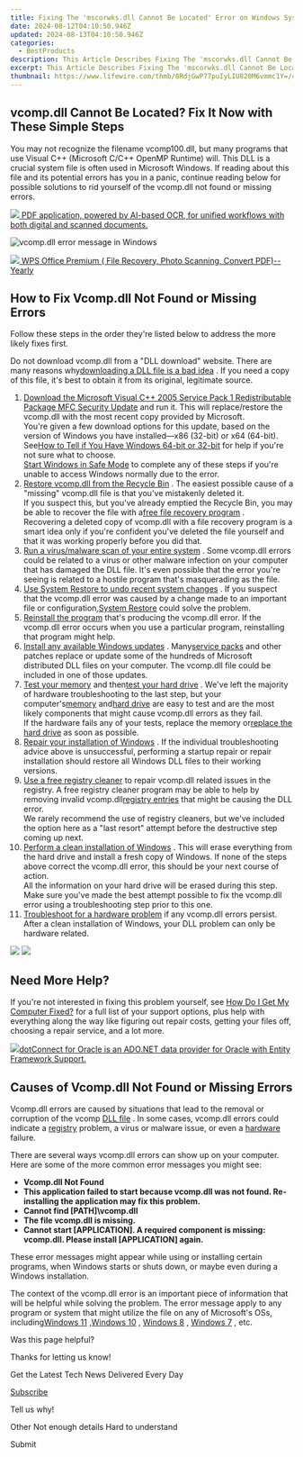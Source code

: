 ```yaml
---
title: Fixing The 'mscorwks.dll Cannot Be Located' Error on Windows Systems
date: 2024-08-12T04:10:50.946Z
updated: 2024-08-13T04:10:50.946Z
categories:
  - BestProducts
description: This Article Describes Fixing The 'mscorwks.dll Cannot Be Located' Error on Windows Systems
excerpt: This Article Describes Fixing The 'mscorwks.dll Cannot Be Located' Error on Windows Systems
thumbnail: https://www.lifewire.com/thmb/8RdjGwP77puIyLIU820M6vmmc1Y=/400x300/filters:no_upscale():max_bytes(150000):strip_icc():format(webp)/mscorwks-dll-error-message-5aa6a2aa875db90037fef419.png
---
```


## vcomp.dll Cannot Be Located? Fix It Now with These Simple Steps
 You may not recognize the filename vcomp100.dll, but many programs that use Visual C++ (Microsoft C/C++ OpenMP Runtime) will. This DLL is a crucial system file is often used in Microsoft Windows. If reading about this file and its potential errors has you in a panic, continue reading below for possible solutions to rid yourself of the vcomp.dll not found or missing errors.  

<!-- affiliate ads begin -->
<a href="https://checkout.abbyy.com/order/checkout.php?PRODS=39254549&QTY=1&AFFILIATE=108875&CART=1"> <img src="https://secure.avangate.com/images/merchant/0e5fb5c76fca16adbee503c9aff393cd/products/8_FR-Badges-NEW-FR-Standard-16-WIN-200.png" border="0"> PDF application, powered by AI-based OCR, for unified workflows with both digital and scanned documents. </a>
<!-- affiliate ads end -->
![vcomp.dll error message in Windows](https://www.lifewire.com/thmb/BJ_7swiXEN7jRC65D4RQAXamZyk=/1500x0/filters:no_upscale():max_bytes(150000):strip_icc():format(webp)/vcomp-dll-error-message-5abb9f6d04d1cf0036cf9d8c.png)

<!-- affiliate ads begin -->
<a href="https://secure.2checkout.com/order/checkout.php?PRODS=38729081&QTY=1&AFFILIATE=108875&CART=1"><img src="https://website-prod.cache.wpscdn.com/img/wps-office-pdf-editor-1x.890dbda.png" border="0">
WPS Office Premium ( File Recovery, Photo Scanning, Convert PDF)--Yearly</a>
<!-- affiliate ads end -->
## How to Fix Vcomp.dll Not Found or Missing Errors

 Follow these steps in the order they're listed below to address the more likely fixes first.

 Do not download vcomp.dll from a "DLL download" website. There are many reasons why[downloading a DLL file is a bad idea](https://www.lifewire.com/important-reasons-not-to-download-dll-files-2624455) . If you need a copy of this file, it's best to obtain it from its original, legitimate source.

1. [Download the Microsoft Visual C++ 2005 Service Pack 1 Redistributable Package MFC Security Update](https://www.microsoft.com/en-us/download/details.aspx?id=26347) and run it. This will replace/restore the vcomp.dll with the most recent copy provided by Microsoft.  
 You're given a few download options for this update, based on the version of Windows you have installed—x86 (32-bit) or x64 (64-bit). See[How to Tell if You Have Windows 64-bit or 32-bit](https://www.lifewire.com/am-i-running-a-32-bit-or-64-bit-version-of-windows-2624475) for help if you're not sure what to choose.  
[Start Windows in Safe Mode](https://www.lifewire.com/how-do-i-start-windows-in-safe-mode-2624480) to complete any of these steps if you're unable to access Windows normally due to the error.
2. [Restore vcomp.dll from the Recycle Bin](https://www.lifewire.com/how-to-restore-deleted-files-from-the-recycle-bin-2624515) . The easiest possible cause of a "missing" vcomp.dll file is that you've mistakenly deleted it.  
 If you suspect this, but you've already emptied the Recycle Bin, you may be able to recover the file with a[free file recovery program](https://www.lifewire.com/free-data-recovery-software-tools-2622893) .  
 Recovering a deleted copy of vcomp.dll with a file recovery program is a smart idea only if you're confident you've deleted the file yourself and that it was working properly before you did that.
3. [Run a virus/malware scan of your entire system](https://www.lifewire.com/properly-scan-your-computer-for-viruses-and-other-malware-2624526) . Some vcomp.dll errors could be related to a virus or other malware infection on your computer that has damaged the DLL file. It's even possible that the error you're seeing is related to a hostile program that's masquerading as the file.
4. [Use System Restore to undo recent system changes](https://www.lifewire.com/how-to-use-system-restore-in-windows-2626131) . If you suspect that the vcomp.dll error was caused by a change made to an important file or configuration,[System Restore](https://www.lifewire.com/what-is-system-restore-2626022) could solve the problem.
5. [Reinstall the program](https://www.lifewire.com/what-is-the-proper-way-to-reinstall-a-software-program-2624478) that's producing the vcomp.dll error. If the vcomp.dll error occurs when you use a particular program, reinstalling that program might help.
6. [Install any available Windows updates](https://www.lifewire.com/how-to-check-for-install-windows-updates-2624596) . Many[service packs](https://www.lifewire.com/what-is-a-service-pack-2626010) and other patches replace or update some of the hundreds of Microsoft distributed DLL files on your computer. The vcomp.dll file could be included in one of those updates.
7. [Test your memory](https://www.lifewire.com/free-memory-test-programs-2626178) and then[test your hard drive](https://www.lifewire.com/free-hard-drive-testing-programs-2626183) . We've left the majority of hardware troubleshooting to the last step, but your computer's[memory](https://www.lifewire.com/what-is-random-access-memory-ram-2618159) and[hard drive](https://www.lifewire.com/what-is-a-hard-disk-drive-2618152) are easy to test and are the most likely components that might cause vcomp.dll errors as they fail.  
 If the hardware fails any of your tests, replace the memory or[replace the hard drive](https://www.lifewire.com/how-to-replace-a-hard-drive-2626200) as soon as possible.
8. [Repair your installation of Windows](https://www.lifewire.com/how-do-i-automatically-repair-windows-problems-2624907) . If the individual troubleshooting advice above is unsuccessful, performing a startup repair or repair installation should restore all Windows DLL files to their working versions.
9. [Use a free registry cleaner](https://www.lifewire.com/free-registry-cleaners-2626176) to repair vcomp.dll related issues in the registry. A free registry cleaner program may be able to help by removing invalid vcomp.dll[registry entries](https://www.lifewire.com/what-is-a-registry-key-2625999) that might be causing the DLL error.  
 We rarely recommend the use of registry cleaners, but we've included the option here as a "last resort" attempt before the destructive step coming up next.
10. [Perform a clean installation of Windows](https://www.lifewire.com/how-to-clean-install-windows-2624904) . This will erase everything from the hard drive and install a fresh copy of Windows. If none of the steps above correct the vcomp.dll error, this should be your next course of action.  
 All the information on your hard drive will be erased during this step. Make sure you've made the best attempt possible to fix the vcomp.dll error using a troubleshooting step prior to this one.
11. [Troubleshoot for a hardware problem](https://www.lifewire.com/fix-a-dll-issue-caused-by-a-hardware-problem-2624493) if any vcomp.dll errors persist. After a clean installation of Windows, your DLL problem can only be hardware related.

<!-- affiliate ads begin -->
<a href="https://shop.manycam.com/order/checkout.php?PRODS=17727588&QTY=1&AFFILIATE=108875&CART=1"><img src="https://secure.avangate.com/images/merchant/8230bea7d54bcdf99cdfe85cb07313d5/mcaffbanner600x500.png" border="0"></a>
<a href="https://shop.manycam.com/order/checkout.php?PRODS=17727588&QTY=1&AFFILIATE=108875&CART=1"><img src="https://secure.avangate.com/images/merchant/8230bea7d54bcdf99cdfe85cb07313d5/Affiliates_300x250px_valentinesday.png" border="0"></a>
<!-- affiliate ads end -->
## Need More Help?

 If you're not interested in fixing this problem yourself, see [How Do I Get My Computer Fixed?](https://www.lifewire.com/how-do-i-get-my-computer-fixed-2625167) for a full list of your support options, plus help with everything along the way like figuring out repair costs, getting your files off, choosing a repair service, and a lot more.

<!-- affiliate ads begin -->
<a href="https://checkout.devart.com/order/checkout.php?PRODS=5023555&QTY=1&AFFILIATE=108875&CART=1"><img src="https://secure.avangate.com/images/merchant/45b430710ad04765a6afd58d9d9fafca/products/dotConnect_O.png" border="0">dotConnect for Oracle is an ADO.NET data provider for Oracle with Entity Framework Support.</a>
<!-- affiliate ads end -->
## Causes of Vcomp.dll Not Found or Missing Errors

 Vcomp.dll errors are caused by situations that lead to the removal or corruption of the vcomp [DLL file](https://www.lifewire.com/what-is-a-dll-file-2625852) . In some cases, vcomp.dll errors could indicate a [registry](https://www.lifewire.com/windows-registry-2625992) problem, a virus or malware issue, or even a [hardware](https://www.lifewire.com/computer-hardware-2625895) failure.

 There are several ways vcomp.dll errors can show up on your computer. Here are some of the more common error messages you might see:

* **Vcomp.dll Not Found**
* **This application failed to start because vcomp.dll was not found. Re-installing the application may fix this problem.**
* **Cannot find \[PATH\]\\vcomp.dll**
* **The file vcomp.dll is missing.**
* **Cannot start \[APPLICATION\]. A required component is missing: vcomp.dll. Please install \[APPLICATION\] again.**

 These error messages might appear while using or installing certain programs, when Windows starts or shuts down, or maybe even during a Windows installation.

 The context of the vcomp.dll error is an important piece of information that will be helpful while solving the problem. The error message apply to any program or system that might utilize the file on any of Microsoft's OSs, including[Windows 11](https://www.lifewire.com/windows-11-5188930) ,[Windows 10](https://www.lifewire.com/windows-10-2626217) , [Windows 8](https://www.lifewire.com/windows-8-2626235) , [Windows 7](https://www.lifewire.com/windows-7-2626265) , etc.

Was this page helpful?

Thanks for letting us know!

 Get the Latest Tech News Delivered Every Day

[Subscribe](https://www.lifewire.com/#)

Tell us why!

 Other  Not enough details  Hard to understand

 Submit

<ins class="adsbygoogle"
     style="display:block"
     data-ad-format="autorelaxed"
     data-ad-client="ca-pub-7571918770474297"
     data-ad-slot="1223367746"></ins>



<ins class="adsbygoogle"
     style="display:block"
     data-ad-client="ca-pub-7571918770474297"
     data-ad-slot="8358498916"
     data-ad-format="auto"
     data-full-width-responsive="true"></ins>


